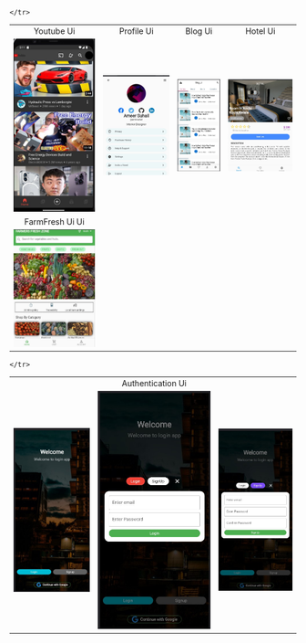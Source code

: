 <table>
  <tr>
    <td align="center">Youtube Ui</td>
    <td align="center">Profile Ui</td>
    <td align="center">Blog Ui</td>
    <td align="center">Hotel Ui</td>
  </tr>
  <tr>
    <td align="center"><img src="Screenshots/Screenshot 2022-12-12 141215.jpg"> </td>
    <td align="center"><img src="Screenshots/profileui1.jpg"> </td>
    <td align="center"><img src="Screenshots/Blogui.jpg"> </td>
    <td align="center"><img src="Screenshots/Hotel ui .jpg"> </td>
    
    </tr>
  <tr>
    <td align="center">FarmFresh Ui Ui</td>
    </tr>
  <tr>
    <td align="center"><img src="Screenshots/FarmFreshui.jpg"> </td>
    </tr>

  </table>
  
  
   <table>
     <tr>
       <td align="center"></td>
    <td align="center">Authentication Ui</td>
       <td align="center"></td>
       
    </tr>
  <tr>
    <td align="center"><img src="Screenshots/Authentication1.jpg"> </td>
    <td align="center"><img src="Screenshots/Authentication2.jpg"> </td>
    <td align="center"><img src="Screenshots/Authentication3.jpg"> </td>
    </tr>
      </table>
    
